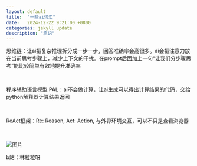 ```yaml
---
layout: default
title:  "一些ai词汇"
date:   2024-12-22 9:21:00 +0800
categories: jekyll update
description: "笔记"
---
```


思维链：让ai把复杂推理拆分成一步一步，回答准确率会高很多。ai会把注意力放在当前思考步骤上，减少上下文的干扰。在prompt后面加上一句“让我们分步骤思考”能比较简单有效地提升准确率

<br/>

程序辅助语言模型 PAL：ai不会做计算，让ai生成可以得出计算结果的代码，交给python解释器计算结果返回

<br/>

ReAct框架：Re: Reason, Act: Action, 与外界环境交互，可以不只是查看浏览器

<br/>

![图片]({{site.baseurl}}/assets/img/2024122201.png)

b站：林粒粒呀